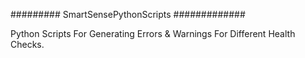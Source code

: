######### SmartSensePythonScripts #############

Python Scripts For Generating Errors & Warnings For Different Health Checks.
